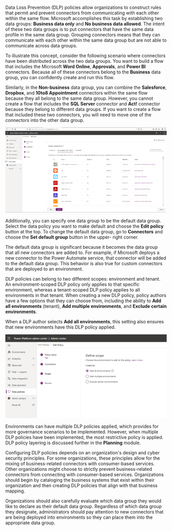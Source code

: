 Data Loss Prevention (DLP) policies allow organizations to construct
rules that permit and prevent connectors from communicating with each
other within the same flow. Microsoft accomplishes this task by establishing
two data groups: **Business data only** and **No business data allowed**. 
The intent of these two data groups is to put connectors that
have the same data profile in the same data group. Grouping
connectors means that they can communicate with each other within the
same data group but are not able to communicate across data groups.

To illustrate this concept, consider the following scenario where 
connectors have been distributed across the two data groups.
You want to build a flow that includes the Microsoft **Word Online**,
**Approvals**, and **Power BI** connectors. Because all of these connectors
belong to the **Business** data group, you can confidently create and run this flow. 

Similarly, in the **Non-business** data group, you can combine 
the **Salesforce**, **Dropbox**, and **10to8 Appointment** connectors within 
the same flow because they all belong to the same data group. 
However, you cannot create a flow that includes the **SQL Server** connector 
and **Act!** connector because they belong to different data groups. 
If you want to create a flow that included these two connectors, you will 
need to move one of the connectors into the other data group.

[ ![Data Loss Prevent Policy that includes connectors in the Business data only group and No Business data allowed](../media/3-data-policy.png) ](3-data-policy.png#lightbox)

Additionally, you can specify one data group to be the default data
group. Select the data policy you want to make default and choose the **Edit policy** button at the top. To change the default data group, go to **Connectors** and choose the **Set default group** button in the upper- right corner.

The default data group is significant because it becomes the data group that
all new connectors are added to. For example, if Microsoft deploys a new
connector to the Power Automate service, that connector will be added to
the default data group. This behavior is also true for custom connectors
that are deployed to an environment.

DLP policies can belong to two different scopes: environment and tenant. An environment-scoped DLP policy only applies to
that specific environment, whereas a tenant-scoped DLP policy applies to
all environments in that tenant. When creating a new DLP policy, 
policy authors have a few options that they can choose from, including the
ability to **Add all environments** (tenant), **Add multiple environments**, and **Exclude certain environments**.

When a DLP author selects **Add all environments**, this setting
also ensures that new environments have this DLP policy applied.

![DLP policy applied](../media/3-dlp-applied.png)

Environments can have multiple DLP policies applied, which provides for
more governance scenarios to be implemented. However, when multiple DLP
policies have been implemented, the most restrictive policy is applied.
DLP policy layering is discussed further in the **Planning** module.

Configuring DLP policies depends on an organization's design
and cyber security principles. For some organizations, these principles allow
for the mixing of business-related connectors with consumer-based
services. Other organizations might choose to strictly prevent
business-related connectors from connecting with consumer-based
services. Organizations should begin by cataloging the business systems
that exist within their organization and then creating DLP policies that
align with that business mapping.

Organizations should also carefully evaluate which data group they would
like to declare as their default data group. Regardless of which data
group they designate, administrators should pay attention to new
connectors that are being deployed into environments so they can place
them into the appropriate data group.

